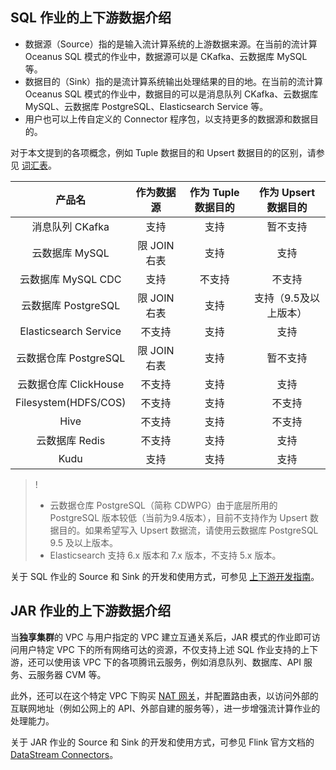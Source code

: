 ## SQL 作业的上下游数据介绍
- 数据源（Source）指的是输入流计算系统的上游数据来源。在当前的流计算 Oceanus SQL 模式的作业中，数据源可以是 CKafka、云数据库 MySQL 等。
- 数据目的（Sink）指的是流计算系统输出处理结果的目的地。在当前的流计算 Oceanus SQL 模式的作业中，数据目的可以是消息队列 CKafka、云数据库 MySQL、云数据库 PostgreSQL、Elasticsearch Service 等。
- 用户也可以上传自定义的 Connector 程序包，以支持更多的数据源和数据目的。

对于本文提到的各项概念，例如 Tuple 数据目的和 Upsert 数据目的的区别，请参见 [词汇表](https://cloud.tencent.com/document/product/849/17740)。

|        产品名         |  作为数据源  | 作为 Tuple 数据目的 | 作为 Upsert 数据目的  |
| :-------------------: | :----------: | :-----------------: | :-------------------: |
|    消息队列 CKafka    |     支持     |        支持         |       暂不支持        |
|    云数据库 MySQL     | 限 JOIN 右表 |        支持         |         支持          |
|  云数据库 MySQL CDC   |     支持     |       不支持        |        不支持         |
|  云数据库 PostgreSQL  | 限 JOIN 右表 |        支持         | 支持（9.5及以上版本）   |
| Elasticsearch Service |    不支持    |        支持         |         支持        |
| 云数据仓库 PostgreSQL | 限 JOIN 右表 |        支持         |       暂不支持        |
| 云数据仓库 ClickHouse |    不支持    |        支持         |         支持          |
| Filesystem(HDFS/COS)  |    不支持    |        支持         |        不支持        |
|         Hive          |    不支持    |        支持         |        不支持        |
|    云数据库 Redis     |    不支持    |        支持         |         支持          |
|         Kudu         |    支持     |        支持          |        支持          |

 > ! 
 >
 > - 云数据仓库 PostgreSQL（简称 CDWPG）由于底层所用的 PostgreSQL 版本较低（当前为9.4版本），目前不支持作为 Upsert 数据目的。如果希望写入 Upsert 数据流，请使用云数据库 PostgreSQL 9.5 及以上版本。
 > - Elasticsearch 支持 6.x 版本和 7.x 版本，不支持 5.x 版本。

关于 SQL 作业的 Source 和 Sink 的开发和使用方式，可参见 [上下游开发指南](https://cloud.tencent.com/document/product/849/48263)。

## JAR 作业的上下游数据介绍

当**独享集群**的 VPC 与用户指定的 VPC 建立互通关系后，JAR 模式的作业即可访问用户特定 VPC 下的所有网络可达的资源，不仅支持上述 SQL 作业支持的上下游，还可以使用该 VPC 下的各项腾讯云服务，例如消息队列、数据库、API 服务、云服务器 CVM 等。

此外，还可以在这个特定 VPC 下购买 [NAT 网关](https://cloud.tencent.com/document/product/552)，并配置路由表，以访问外部的互联网地址（例如公网上的 API、外部自建的服务等），进一步增强流计算作业的处理能力。

关于 JAR 作业的 Source 和 Sink 的开发和使用方式，可参见 Flink 官方文档的 [DataStream Connectors](https://ci.apache.org/projects/flink/flink-docs-release-1.11/zh/dev/connectors/)。

